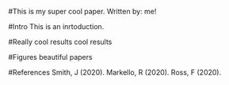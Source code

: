 
#This is my super cool paper.
Written by: me!

#Intro
This is an inrtoduction.

#Really cool results
cool results

#Figures
beautiful papers

#References
Smith, J (2020).
Markello, R (2020).
Ross, F (2020).

